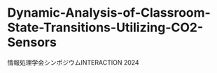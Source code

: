 # Dynamic-Analysis-of-Classroom-State-Transitions-Utilizing-CO2-Sensors
情報処理学会シンポジウムINTERACTION 2024
